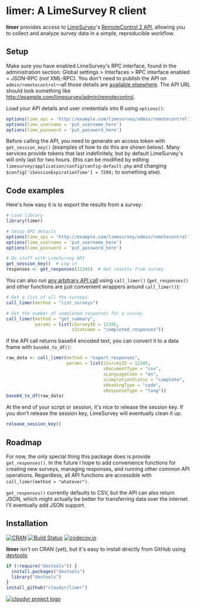 # limer: A LimeSurvey R client

**limer** provides access to [LimeSurvey](https://www.limesurvey.org)'s [RemoteControl 2 API](https://manual.limesurvey.org/RemoteControl_2_API), allowing you to collect and analyze survey data in a simple, reproducible workflow.


## Setup

Make sure you have enabled LimeSurvey's RPC interface, found in the administration section: Global settings > Interfaces > RPC interface enabled = JSON-RPC (*not* XML-RPC). You don't need to publish the API on `admin/remotecontrol`—all those details are [available elsewhere](http://api.limesurvey.org/classes/remotecontrol_handle.html). The API URL should look something like http://example.com/limesurvey/admin/remotecontrol.

Load your API details and user credentials into R using `options()`:

```R
options(lime_api = 'http://example.com/limesurvey/admin/remotecontrol')
options(lime_username = 'put_username_here')
options(lime_password = 'put_password_here')
```

Before calling the API, you need to generate an access token with `get_session_key()` (examples of how to do this are shown below). Many services provide tokens that last indefinitely, but by default LimeSurvey's will only last for two hours. (this can be modified by editing `limesurvey/application/config/config-default.php` and changing `$config['iSessionExpirationTime'] = 7200;` to something else). 


## Code examples

Here's how easy it is to export the results from a survey:

```R
# Load library
library(limer)

# Setup API details
options(lime_api = 'http://example.com/limesurvey/admin/remotecontrol')
options(lime_username = 'put_username_here')
options(lime_password = 'put_password_here')

# Do stuff with LimeSurvey API
get_session_key()  # Log in
responses <- get_responses(12345)  # Get results from survey
```

You can also run [any arbitrary API call](https://manual.limesurvey.org/RemoteControl_2_API) using `call_limer()` (`get_responses()` and other functions are just convenient wrappers around `call_limer()`):

```R
# Get a list of all the surveys
call_limer(method = "list_surveys")

# Get the number of completed responses for a survey
call_limer(method = "get_summary", 
           params = list(iSurveyID = 12345,
                         sStatname = "completed_responses"))
```

If the API call returns base64 encoded text, you can convert it to a data frame with `base64_to_df()`:

```R
raw_data <- call_limer(method = "export_responses", 
                       params = list(iSurveyID = 12345, 
                                     sDocumentType = "csv", 
                                     sLanguageCode = "en", 
                                     sCompletionStatus = "complete", 
                                     sHeadingType = "code", 
                                     sResponseType = "long"))
base64_to_df(raw_data)
```

At the end of your script or session, it's nice to release the session key. If you don't release the session key, LimeSurvey will eventually clean it up.

```R
release_session_key()
```


## Roadmap

For now, the only special thing this package does is provide `get_responses()`. In the future I hope to add convenience functions for creating new surveys, managing responses, and running other common API operations. Regardless, all API functions are accessible with `call_limer(method = "whatever")`.

`get_responses()` currently defaults to CSV, but the API can also return JSON, which might actually be better for transferring data over the internet. I'll eventually add JSON support.


## Installation

[![CRAN](http://www.r-pkg.org/badges/version/limer)](http://cran.r-project.org/package=limer)
[![Build Status](https://travis-ci.org/cloudyr/limer.png?branch=master)](https://travis-ci.org/cloudyr/limer)
[![codecov.io](http://codecov.io/github/cloudyr/limer/coverage.svg?branch=master)](http://codecov.io/github/cloudyr/limer?branch=master)

**limer** isn't on CRAN (yet), but it's easy to install directly from GitHub using [devtools](http://cran.r-project.org/web/packages/devtools/index.html):

```R
if (!require("devtools")) {
  install.packages("devtools")
  library("devtools")
}
install_github("cloudyr/limer")
```

[![cloudyr project logo](http://i.imgur.com/JHS98Y7.png)](https://github.com/cloudyr)

